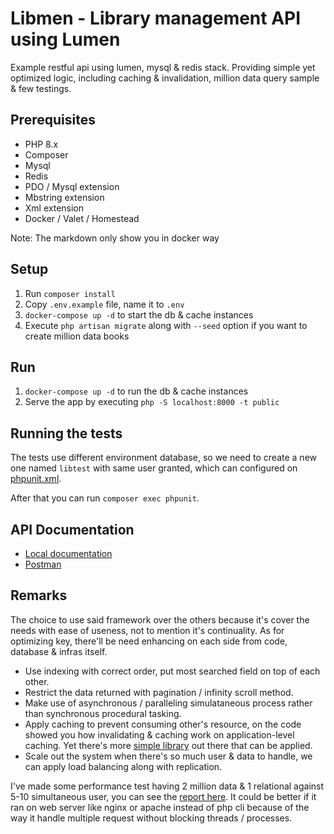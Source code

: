 # Libmen - Library management API using Lumen

Example restful api using lumen, mysql & redis stack. Providing simple yet optimized logic, including caching & invalidation, million data query sample & few testings.

## Prerequisites
- PHP 8.x
- Composer
- Mysql
- Redis
- PDO / Mysql extension
- Mbstring extension
- Xml extension
- Docker / Valet / Homestead

Note: The markdown only show you in docker way

## Setup
1. Run `composer install`
2. Copy `.env.example` file, name it to `.env`
3. `docker-compose up -d` to start the db & cache instances
4. Execute `php artisan migrate` along with `--seed` option if you want to create million data books

## Run
1. `docker-compose up -d` to run the db & cache instances
2. Serve the app by executing `php -S localhost:8000 -t public`

## Running the tests
The tests use different environment database, so we need to create a new one named `libtest` with same user granted, which can configured on [phpunit.xml](phpunit.xml).

After that you can run `composer exec phpunit`.

## API Documentation
- [Local documentation](http://localhost:8000/api/documentation)
- [Postman](https://www.postman.com/blue-crescent-479369/workspace/yanuar-s-space/collection/11658621-7387e136-f0b0-48f2-a7a3-108909d66f17?action=share&creator=11658621)

## Remarks

The choice to use said framework over the others because it's cover the needs with ease of useness, not to mention it's continuality.
As for optimizing key, there'll be need enhancing on each side from code, database & infras itself.
- Use indexing with correct order, put most searched field on top of each other.
- Restrict the data returned with pagination / infinity scroll method.
- Make use of asynchronous / paralleling simulataneous process rather than synchronous procedural tasking.
- Apply caching to prevent consuming other's resource, on the code showed you how invalidating & caching work on application-level caching. Yet there's more [simple library](https://github.com/mikebronner/laravel-model-caching) out there that can be applied.
- Scale out the system when there's so much user & data to handle, we can apply load balancing along with replication.

I've made some performance test having 2 million data & 1 relational against 5-10 simultaneous user, you can see the [report here](benchmark.pdf). It could be better if it ran on web server like nginx or apache instead of php cli because of the way it handle multiple request without blocking threads / processes.